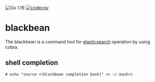![Go 1.16](https://img.shields.io/badge/Go-v1.16-blue)
[![codecov](https://codecov.io/gh/toughnoah/blackbean/branch/master/graph/badge.svg?token=4UUTYZ6NCF)](https://codecov.io/gh/toughnoah/blackbean)
# blackbean

The blackbean is a command tool for [elasticsearch](https://www.elastic.co/guide/en/elasticsearch/reference/7.x/index.html) operation by using cobra.

## shell completion
```console
# echo "source <(blackbean completion bash)" >> ~/.bashrc
```

